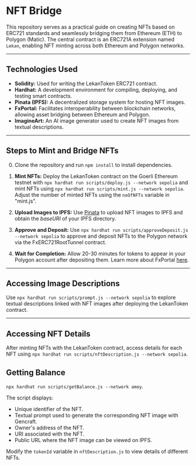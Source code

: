 # NFT Bridge

This repository serves as a practical guide on creating NFTs based on ERC721 standards and seamlessly bridging them from Ethereum (ETH) to Polygon (Matic). The central contract is an ERC721A extension named `Lekan`, enabling NFT minting across both Ethereum and Polygon networks.

---

## Technologies Used

- **Solidity:** Used for writing the LekanToken ERC721 contract.
- **Hardhat:** A development environment for compiling, deploying, and testing smart contracts.
- **Pinata (IPFS):** A decentralized storage system for hosting NFT images.
- **FxPortal:** Facilitates interoperability between blockchain networks, allowing asset bridging between Ethereum and Polygon.
- **ImagineArt:** An AI image generator used to create NFT images from textual descriptions.

---

## Steps to Mint and Bridge NFTs

0. Clone the repository and run `npm install` to install dependencies.

1. **Mint NFTs:** Deploy the LekanToken contract on the Goerli Ethereum testnet with `npx hardhat run scripts/deploy.js --network sepolia` and mint NFTs using `npx hardhat run scripts/mint.js --network sepolia`. Adjust the number of minted NFTs using the `noOfNFTs` variable in "mint.js".

2. **Upload Images to IPFS:** Use [Pinata](https://www.pinata.cloud/) to upload NFT images to IPFS and obtain the _baseURI_ of your IPFS directory.

3. **Approve and Deposit:** Use `npx hardhat run scripts/approveDeposit.js --network sepolia` to approve and deposit NFTs to the Polygon network via the FxERC721RootTunnel contract.

4. **Wait for Completion:** Allow 20-30 minutes for tokens to appear in your Polygon account after depositing them. Learn more about FxPortal [here](https://wiki.polygon.technology/docs/pos/design/bridge/l1-l2-communication/fx-portal/#how-does-it-work).

---

## Accessing Image Descriptions

Use `npx hardhat run scripts/prompt.js --network sepolia` to explore textual descriptions linked with NFT images after deploying the LekanToken contract.

---

## Accessing NFT Details

After minting NFTs with the LekanToken contract, access details for each NFT using `npx hardhat run scripts/nftDescription.js --network sepolia`.

## Getting Balance

`npx hardhat run scripts/getBalance.js --network amoy`.

The script displays:

- Unique identifier of the NFT.
- Textual prompt used to generate the corresponding NFT image with Gencraft.
- Owner's address of the NFT.
- URI associated with the NFT.
- Public URL where the NFT image can be viewed on IPFS.

Modify the `tokenId` variable in `nftDescription.js` to view details of different NFTs.
